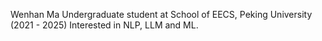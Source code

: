 Wenhan Ma
Undergraduate student at School of EECS, Peking University (2021 - 2025)
Interested in NLP, LLM and ML.

